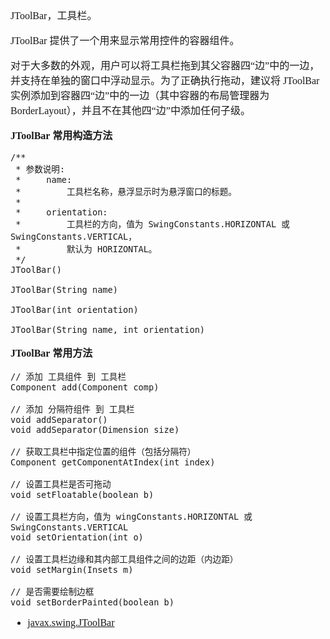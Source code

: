 <font face="SimSun" size=3>

JToolBar，工具栏。

JToolBar 提供了一个用来显示常用控件的容器组件。

对于大多数的外观，用户可以将工具栏拖到其父容器四“边”中的一边，并支持在单独的窗口中浮动显示。为了正确执行拖动，建议将 JToolBar 实例添加到容器四“边”中的一边（其中容器的布局管理器为 BorderLayout），并且不在其他四“边”中添加任何子级。

**JToolBar 常用构造方法**

~~~
/**
 * 参数说明:
 *     name: 
 *         工具栏名称，悬浮显示时为悬浮窗口的标题。
 *
 *     orientation: 
 *         工具栏的方向，值为 SwingConstants.HORIZONTAL 或 SwingConstants.VERTICAL，
 *         默认为 HORIZONTAL。
 */
JToolBar()

JToolBar(String name)

JToolBar(int orientation)

JToolBar(String name, int orientation)

~~~

**JToolBar 常用方法**

~~~
// 添加 工具组件 到 工具栏
Component add(Component comp)

// 添加 分隔符组件 到 工具栏
void addSeparator()
void addSeparator(Dimension size)

// 获取工具栏中指定位置的组件（包括分隔符）
Component getComponentAtIndex(int index)

// 设置工具栏是否可拖动
void setFloatable(boolean b)

// 设置工具栏方向，值为 wingConstants.HORIZONTAL 或 SwingConstants.VERTICAL
void setOrientation(int o)

// 设置工具栏边缘和其内部工具组件之间的边距（内边距）
void setMargin(Insets m)

// 是否需要绘制边框
void setBorderPainted(boolean b)

~~~


- [javax.swing.JToolBar](https://docs.oracle.com/javase/8/docs/api/javax/swing/JToolBar.html)

</font>